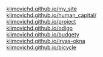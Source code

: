<a href="klimovichd.github.io/my_site">klimovichd.github.io/my_site</a><br>
<a href="klimovichd.github.io/human capital">klimovichd.github.io/human_capital/</a><br>
<a href="klimovichd.github.io/project">klimovichd.github.io/project</a><br>
<a href="klimovichd.github.io/odigo">klimovichd.github.io/odigo</a><br>
<a href="klimovichd.github.io/budgety">klimovichd.github.io/budgety</a><br>
<a href="klimovichd.github.io/dist">klimovichd.github.io/irvas-okna</a><br>
<a href="klimovichd.github.io/bicycle">klimovichd.github.io/bicycle</a><br>
